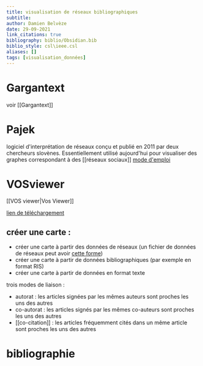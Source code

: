```yaml
---
title: visualisation de réseaux bibliographiques
subtitle: 
author: Damien Belvèze
date: 29-09-2021
link_citations: true
bibliography: biblio/Obsidian.bib
biblio_style: csl\ieee.csl
aliases: []
tags: [visualisation_données]
---
```


# Gargantext

voir [[Gargantext]]

# Pajek

logiciel d'interprétation de réseaux conçu et publié en 2011 par deux chercheurs slovènes. Essentiellement utilisé aujourd'hui pour visualiser des graphes correspondant à des [[réseaux sociaux]]
[mode d'emploi](http://vlado.fmf.uni-lj.si/pub/networks/Pajek/doc/pajekman.pdf)

# VOSviewer

[[VOS viewer|Vos Viewer]]

[lien de téléchargement](https://www.vosviewer.com/download)

## créer une carte : 

- créer une carte à partir des données de réseaux (un fichier de données de réseaux peut avoir [cette forme](http://lbf-ehess.ens-lyon.fr/pages/img/images_carto/LBF_carto_ref_biblio.gexf))
- créer une carte à partir de données bibliographiques (par exemple en format RIS)
- créer une carte à partir de données en format texte

trois modes de liaison : 

- autorat : les articles signées par les mêmes auteurs sont proches les uns des autres
- co-autorat : les articles signés par les mêmes co-auteurs sont proches les uns des autres
- [[co-citation]] : les articles fréquemment cités dans un même article sont proches les uns des autres








# bibliographie

